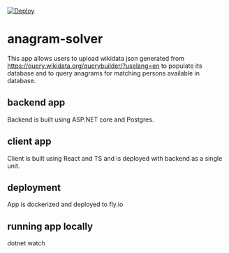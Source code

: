 [![Deploy](https://github.com/ChainsOfPower/anagram-solver/actions/workflows/deploy.yml/badge.svg)](https://github.com/ChainsOfPower/anagram-solver/actions/workflows/deploy.yml)

# anagram-solver

This app allows users to upload wikidata json generated from https://query.wikidata.org/querybuilder/?uselang=en to populate its database and to query anagrams for matching persons available in database.

## backend app
Backend is built using ASP.NET core and Postgres.

## client app
Client is built using React and TS and is deployed with backend as a single unit.

## deployment
App is dockerized and deployed to fly.io

## running app locally
dotnet watch
